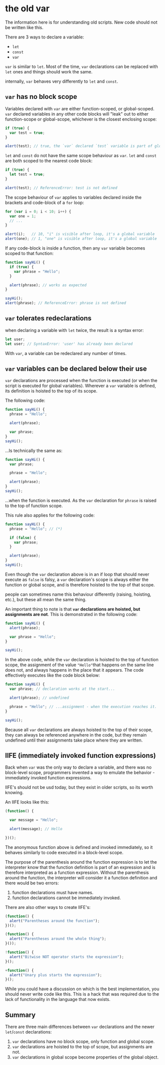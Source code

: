 # the old var

The information here is for understanding old scripts. New code should not be written like this.

There are 3 ways to declare a variable:

-   `let`
-   `const`
-   `var`

`var` is similar to `let`. Most of the time, `var` declarations can be replaced with `let` ones and things should work the same.

internally, `var` behaves very differently to `let` and `const`.

## `var` has no block scope

Variables declared with `var` are either function-scoped, or global-scoped. `var` declared variables in any other code blocks will "leak" out to either function-scope or global-scope, whichever is the closest enclosing scope:

```JavaScript
if (true) {
  var test = true;
}

alert(test); // true, the `var` declared `test` variable is part of global scope
```

`let` and `const` do not have the same scope behaviour as `var`. `let` and `const` are both scoped to the nearest code block:

```JavaScript
if (true) {
  let test = true;
}

alert(test); // ReferenceError: test is not defined
```

The scope behaviour of `var` applies to variables declared inside the brackets and code-block of a `for` loop:

```JavaScript
for (var i = 0; i < 10; i++) {
  var one = 1;
  // ...
}

alert(i);   // 10, "i" is visible after loop, it's a global variable
alert(one); // 1, "one" is visible after loop, it's a global variable
```

If any code-block is inside a function, then any `var` variable becomes scoped to that function:

```JavaScript
function sayHi() {
  if (true) {
    var phrase = "Hello";
  }

  alert(phrase); // works as expected
}

sayHi();
alert(phrase); // ReferenceError: phrase is not defined
```

## `var` tolerates redeclarations

when declaring a variable with `let` twice, the result is a syntax error:

```JavaScript
let user;
let user; // SyntaxError: 'user' has already been declared
```

With `var`, a variable can be redeclared any number of times.

## `var` variables can be declared below their use

`var` declarations are processed when the function is executed (or when the script is executed for global variables). Wherever a `var` variable is defined, its definition is hoisted to the top of its scope.

The following code:

```JavaScript
function sayHi() {
  phrase = "Hello";

  alert(phrase);

  var phrase;
}
sayHi();
```

…Is technically the same as:

```JavaScript
function sayHi() {
  var phrase;

  phrase = "Hello";

  alert(phrase);
}
sayHi();
```

…when the function is executed. As the `var` declaration for `phrase` is raised to the top of function scope.

This rule also applies for the following code:

```JavaScript
function sayHi() {
  phrase = "Hello"; // (*)

  if (false) {
    var phrase;
  }

  alert(phrase);
}
sayHi();
```

Even though the `var` declaration above is in an if loop that should never execute as `false` is falsy, a `var` declaration's scope is always either the function or global scope, and is therefore hoisted to the top of that scope.

people can sometimes name this behaviour differently (raising, hoisting, etc.), but these all mean the same thing.

An important thing to note is that **`var` declarations are hoisted, but assignments are not**. This is demonstrated in the following code:

```JavaScript
function sayHi() {
  alert(phrase);

  var phrase = "Hello";
}

sayHi();
```

In the above code, while the `var` declaration is hoisted to the top of function scope, the assignment of the value `"Hello"`that happens on the same line does not, and always happens in the place that it appears. The code effectively executes like the code block below:

```JavaScript
function sayHi() {
  var phrase; // declaration works at the start...

  alert(phrase); // undefined

  phrase = "Hello"; // ...assignment - when the execution reaches it.
}

sayHi();
```

Because all `var` declarations are always hoisted to the top of their scope, they can always be referenced anywhere in the code, but they remain undefined until their assignments take place where they are written.

## IIFE (immediately invoked function expressions)

Back when `var` was the only way to declare a variable, and there was no block-level scope, programmers invented a way to emulate the behavior - immediately invoked function expressions.

IIFE's should not be usd today, but they exist in older scripts, so its worth knowing.

An IIFE looks like this:

```JavaScript
(function() {

  var message = "Hello";

  alert(message); // Hello

})();
```

The anonymous function above is defined and invoked immediately, so it behaves similarly to code executed in a block-level scope.

The purpose of the parenthesis around the function expression is to let the interpreter know that the function definition is part of an expression and is therefore interpreted as a function expression. Without the parenthesis around the function, the interpreter will consider it a function definition and there would be two errors: 

1. function declarations must have names. 
2. function declarations cannot be immediately invoked.

There are also other ways to create IIFE's:

```JavaScript
(function() {
  alert("Parentheses around the function");
})();

(function() {
  alert("Parentheses around the whole thing");
}());

!function() {
  alert("Bitwise NOT operator starts the expression");
}();

+function() {
  alert("Unary plus starts the expression");
}();
```

While you could have a discussion on which is the best implementation, you should never write code like this. This is a hack that was required due to the lack of functionality in the language that now exists.

## Summary

There are three main differences between `var` declarations and the newer `let`/`const` declarations:

1. `var` declarations have no block scope, only function and global scope.
2. `var` declarations are hoisted to the top of scope, but assignments are not.
3. `var` declarations in global scope become properties of the global object. 